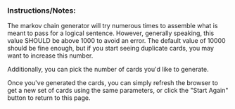 ### Instructions/Notes:

The markov chain generator will try numerous times to assemble what is meant to pass for a logical sentence. However, 
generally speaking, this value SHOULD be above 1000 to avoid an error. The default value of 10000 should be fine enough, 
but if you start seeing duplicate cards, you may want to increase this number.

Additionally, you can pick the number of cards you'd like to generate.

Once you've generated the cards, you can simply refresh the browser to get a new set of cards using the same parameters, 
or click the "Start Again" button to return to this page.